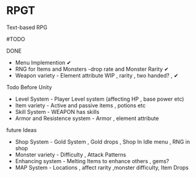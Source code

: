 # RPGT
Text-based RPG

#TODO

DONE
- Menu Implemention ✔
- RNG for Items and Monsters -drop rate and Monster Rarity ✔
- Weapon variety - Element attribute WIP , rarity , two handed? ,  ✔

Todo Before Unity
- Level System - Player Level system (affecting HP , base power etc)
- Item variety - Active and passive items , potions etc
- Skill System - WEAPON has skills
- Armor and Resistence system - Armor , element attribute

future Ideas
- Shop System - Gold System , Gold drops , Shop In Idle menu , RNG in shop
- Monster variety - Difficulty , Attack Patterns 
- Enhancing system - Melting Items to enhance others , gems?
- MAP System - Locations , affect rarity ,monster difficulty, Item Drops

